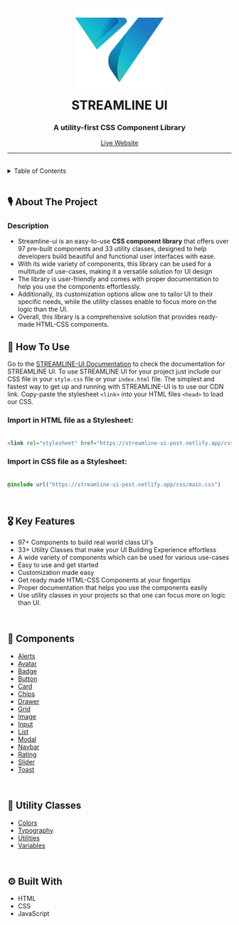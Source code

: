 <h1 align="center">
  <br />
  <a href="https://streamline-ui-dev.netlify.app/"><img src="https://github.com/Apurv428/streamline-ui/blob/main/assets/UI--logo.svg" alt="STREAMLINE-UI" width="200"></a>
  <br />
  STREAMLINE UI
  <br />
</h1>

<!-- PROJECT SUBTITLE -->
<h3 align="center">A utility-first CSS Component Library</h3>

<p align="center">
  <a href="https://streamline-ui-dev.netlify.app/">Live Website</a>
</p>
<hr />
<br />

<!-- TABLE OF CONTENTS -->
<details>
  <summary>Table of Contents</summary>
  <ol>
    <li><a href="#about-the-project">About The Project</a></li>
    <li><a href="#how-to-use">How To Use</a></li>
    <li><a href="#key-features">Key Features</a></li>
    <li><a href="#key-features">Tech Stack</a></li>
  </ol>
</details>

<br />

<!-- ABOUT THE PROJECT -->

## **🎙 About The Project**

### Description

- Streamline-ui is an easy-to-use **CSS component library** that offers over 97 pre-built components and 33 utility classes, designed to help developers build beautiful and functional user interfaces with ease.
- With its wide variety of components, this library can be used for a multitude of use-cases, making it a versatile solution for UI design
- The library is user-friendly and comes with proper documentation to help you use the components effortlessly.
- Additionally, its customization options allow one to tailor UI to their specific needs, while the utility classes enable to focus more on the logic than the UI.
- Overall, this library is a comprehensive solution that provides ready-made HTML-CSS components.

<!-- HOW TO USE -->

## **🤔 How To Use**

Go to the [STREAMLINE-UI Documentation](https://streamline-ui-dev.netlify.app/pages/installation/installation.html) to check the documentation for STREAMLINE UI. To use STREAMLINE UI for your project just include our CSS file in your `style.css` file or your `index.html` file. The simplest and fastest way to get up and running with STREAMLINE-UI is to use our CDN link.
Copy-paste the stylesheet `<link>` into your HTML files `<head>` to load our CSS.

### Import in HTML file as a Stylesheet:

```HTML

<link rel="stylesheet" href="https://streamline-ui-post.netlify.app/css/main.css">

```

### Import in CSS file as a Stylesheet:

```CSS

@include url("https://streamline-ui-post.netlify.app/css/main.css")

```

<br />

<!-- KEY FEATURES -->

## **🎖 Key Features**

- 97+ Components to build real world class UI's
- 33+ Utility Classes that make your UI Building Experience effortless
- A wide variety of components which can be used for various use-cases
- Easy to use and get started
- Customization made easy
- Get ready made HTML-CSS Components at your fingertips
- Proper documentation that helps you use the components easily
- Use utility classes in your projects so that one can focus more on logic than UI.

<br />

<!-- COMPONENTS -->

## **🧩 Components**

- [Alerts](https://streamline-ui-dev.netlify.app/pages/alert/alert.html)
- [Avatar](https://streamline-ui-dev.netlify.app/pages/avatar/avatar.html)
- [Badge](https://streamline-ui-dev.netlify.app/pages/badge/badge.html)
- [Button](https://streamline-ui-dev.netlify.app/pages/button/button.html)
- [Card](https://streamline-ui-dev.netlify.app/pages/card/card.html)
- [Chips](https://streamline-ui-dev.netlify.app/pages/chips/chips.html)
- [Drawer](https://streamline-ui-dev.netlify.app/pages/drawer/drawer.html)
- [Grid](https://streamline-ui-dev.netlify.app/pages/grid/grid.html)
- [Image](https://streamline-ui-dev.netlify.app/pages/image/image.html)
- [Input](https://streamline-ui-dev.netlify.app/pages/input/input.html)
- [List](https://streamline-ui-dev.netlify.app/pages/list/list.html)
- [Modal](https://streamline-ui-dev.netlify.app/pages/modal/modal.html)
- [Navbar](https://streamline-ui-dev.netlify.app/pages/navbar/navbar.html)
- [Rating](https://streamline-ui-dev.netlify.app/pages/rating/rating.html)
- [Slider](https://streamline-ui-dev.netlify.app/pages/slider/slider.html)
- [Toast](https://streamline-ui-dev.netlify.app/pages/toast/toast.html)

<br />

<!-- UTILITY CLASSES -->

## **🎯 Utility Classes**

- [Colors](https://streamline-ui-dev.netlify.app/pages/colors/colors.html)
- [Typography](https://streamline-ui-dev.netlify.app/pages/typography/typography.html)
- [Utilities](https://streamline-ui-dev.netlify.app/pages/utilities/utilities.html)
- [Variables](https://streamline-ui-dev.netlify.app/pages/variables/variables.html)

<br />

<!-- BUILT WITH -->

## **⚙️ Built With**

- HTML
- CSS
- JavaScript

<br />
